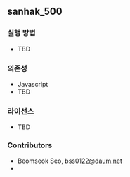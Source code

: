 ## sanhak_500


### 실행 방법
* TBD


### 의존성
* Javascript
* TBD


### 라이선스
* TBD

### Contributors
* Beomseok Seo, bss0122@daum.net
* 
